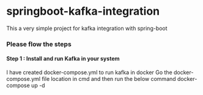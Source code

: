 # springboot-kafka-integration
This a very simple project for kafka integration with spring-boot

### Please flow the steps
#### Step 1 : Install and run Kafka in your system
I have created docker-compose.yml to run kafka in docker
Go the docker-compose.yml file location in cmd and then run the below command 
docker-compose up -d